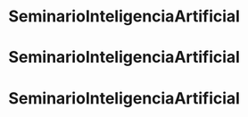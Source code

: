 # SeminarioInteligenciaArtificial
# SeminarioInteligenciaArtificial
# SeminarioInteligenciaArtificial
